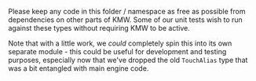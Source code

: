 Please keep any code in this folder / namespace as free as possible from dependencies on other parts of KMW.  Some of our unit tests wish to run against these types without requiring KMW to be active.

Note that with a little work, we _could_ completely spin this into its own separate module - this could be useful for development and testing purposes, especially now that we've dropped the old `TouchAlias` type that was a bit entangled with main engine code.